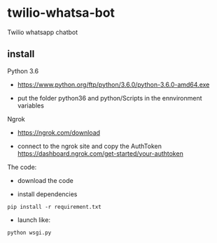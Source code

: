 # twilio-whatsa-bot
Twilio whatsapp chatbot

## install

Python 3.6

* https://www.python.org/ftp/python/3.6.0/python-3.6.0-amd64.exe

* put the folder python36 and python/Scripts in the ennvironment variables


Ngrok

* https://ngrok.com/download

* connect to the ngrok site and copy the AuthToken https://dashboard.ngrok.com/get-started/your-authtoken


The code:

* download the code

* install dependencies

```
pip install -r requirement.txt
```

* launch like: 

```
python wsgi.py
```
